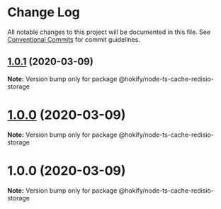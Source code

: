 # Change Log

All notable changes to this project will be documented in this file.
See [Conventional Commits](https://conventionalcommits.org) for commit guidelines.

## [1.0.1](https://github.com/havsar/node-ts-cache/compare/@hokify/node-ts-cache-redisio-storage@1.0.0...@hokify/node-ts-cache-redisio-storage@1.0.1) (2020-03-09)

**Note:** Version bump only for package @hokify/node-ts-cache-redisio-storage





# [1.0.0](https://github.com/havsar/node-ts-cache/compare/@hokify/node-ts-cache-redisio-storage@1.0.0...@hokify/node-ts-cache-redisio-storage@1.0.0) (2020-03-09)

**Note:** Version bump only for package @hokify/node-ts-cache-redisio-storage





# 1.0.0 (2020-03-09)

**Note:** Version bump only for package @hokify/node-ts-cache-redisio-storage
